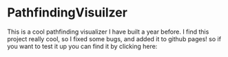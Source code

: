 # PathfindingVisuilzer
This is a cool pathfinding visualizer I have built a year before.
I find this project really cool, so I fixed some bugs, and added it to github pages!
so if you want to test it up you can find it by clicking here: <a href="https://itay212121.github.io/PathfindingVisuilzer/"></a>
